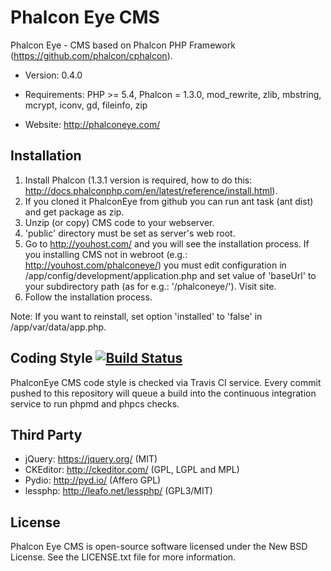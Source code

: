 Phalcon Eye CMS
=====================

Phalcon Eye - CMS based on Phalcon PHP Framework (https://github.com/phalcon/cphalcon).

* Version: 0.4.0

* Requirements: PHP >= 5.4, Phalcon = 1.3.0, mod_rewrite, zlib, mbstring, mcrypt, iconv, gd, fileinfo, zip
* Website: http://phalconeye.com/

Installation
------------
1. Install Phalcon (1.3.1 version is required, how to do this: http://docs.phalconphp.com/en/latest/reference/install.html).
2. If you cloned it PhalconEye from github you can run ant task (ant dist) and get package as zip.
3. Unzip (or copy) CMS code to your webserver.
4. 'public' directory must be set as server's web root.
5. Go to http://youhost.com/ and you will see the installation process.
   If you installing CMS not in webroot (e.g.: http://youhost.com/phalconeye/)
   you must edit configuration in /app/config/development/application.php and
   set value of 'baseUrl' to your subdirectory path (as for e.g.: '/phalconeye/'). Visit site.
6. Follow the installation process.

Note: If you want to reinstall, set option 'installed' to 'false' in /app/var/data/app.php.

Coding Style [![Build Status](https://secure.travis-ci.org/lantian/PhalconEye.png?branch=master)](http://travis-ci.org/lantian/PhalconEye)
------------
PhalconEye CMS code style is checked via Travis CI service. Every commit pushed to this repository will queue a build
into the continuous integration service to run phpmd and phpcs checks.

Third Party
-----------
* jQuery: https://jquery.org/ (MIT)
* CKEditor: http://ckeditor.com/ (GPL, LGPL and MPL)
* Pydio: http://pyd.io/ (Affero GPL)
* lessphp: http://leafo.net/lessphp/ (GPL3/MIT)

License
-------
Phalcon Eye CMS is open-source software licensed under the New BSD License. See the LICENSE.txt file for more information.


